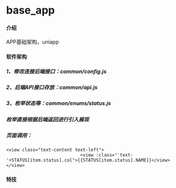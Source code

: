 # base_app

#### 介绍
APP基础架构，uniapp

#### 软件架构
##### 1、修改连接后端接口：common/config.js
##### 2、后端API接口存放：common/api.js
##### 3、枚举状态等：common/enums/status.js
##### 枚举直接根据后端返回进行引入展现
##### 页面调用：
	<view class="text-content text-left">
								<view :class="'text-'+STATUS[item.status].col">{{STATUS[item.status].NAME}}</view>
	</view>
 <script>
	import status from '@/common/enums/status.js';
	export default {
		data() {
			return {
				STATUS:status.checkStatus,

		}
		},
     .....
 </script>


#### 特技
